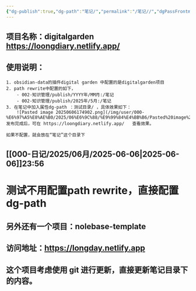 ```yaml
---
{"dg-publish":true,"dg-path":"笔记/","permalink":"/笔记//","dgPassFrontmatter":true}
---
```



## 项目名称：digitalgarden  https://loongdiary.netlify.app/
## 使用说明：
	1. obsidian-data的插件digital garden 中配置的是digitalgarden项目
	2. path rewrite中配置的如下，
		- 002-知识管理/publish/YYYY年/MM月:/笔记
		- 002-知识管理/publish/2025年/5月:/笔记
	3. 在笔记中加入属性dg-path ：测试目录/ ，具体效果如下：
		![Pasted image 20250606174902.png](/img/user/000-%E6%97%A5%E8%AE%B0/2025/06%E6%9C%88/%E9%99%84%E4%BB%B6/Pasted%20image%2020250606174902.png)
	发布完成后，可在 https://loongdiary.netlify.app/   查看效果。

	如果不配置，就会放在“笔记”这个目录下

## [[000-日记/2025/06月/2025-06-06\|2025-06-06]]23:56

#  测试不用配置path rewrite，直接配置 dg-path


## 另外还有一个项目：nolebase-template
## 访问地址：https://longday.netlify.app
## 这个项目考虑使用 git 进行更新，直接更新笔记目录下的内容。